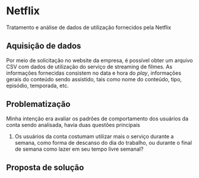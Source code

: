 # Netflix
Tratamento e análise de dados de utilização fornecidos pela Netflix

## Aquisição de dados
Por meio de solicitação no website da empresa, é possível obter um arquivo CSV com dados de utilização do serviço de streaming de filmes. As informações fornecidas consistem no data e hora do _play_, informações gerais do conteúdo sendo assistido, tais como nome do conteúdo, tipo, episódio, temporada, etc.

## Problematização
Minha intenção era avaliar os padrões de comportamento dos usuários da conta sendo analisada, havia duas questões principais
1. Os usuários da conta costumam utilizar mais o serviço durante a semana, como forma de descanso do dia do trabalho, ou durante o final de semana como lazer em seu tempo livre semanal?


## Proposta de solução

